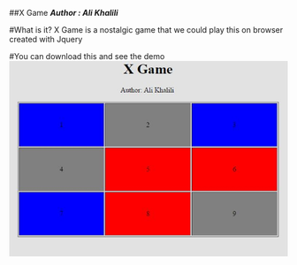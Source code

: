 ﻿##X Game
*__Author : Ali Khalili__*

#What is it?
X Game is a nostalgic game that we could play this on browser created with Jquery

#You can download this and see the demo
![](img/XGame.jpg?raw=true)